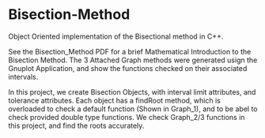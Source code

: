 # Bisection-Method
Object Oriented implementation of the Bisectional method in C++. 

See the Bisection_Method PDF for a brief Mathematical Introduction to the Bisection Method. The 3 Attached Graph methods were generated usign the Gnuplot Application, and show the functions checked on their associated intervals. 

In this project, we create Bisection Objects, with interval limit attributes, and tolerance attributes. Each object has a findRoot method, which is overloaded to check a default function (Shown in Graph_1), and to be abel to check provided double type functions. We check Graph_2/3 functions in this project, and find the roots accurately. 


